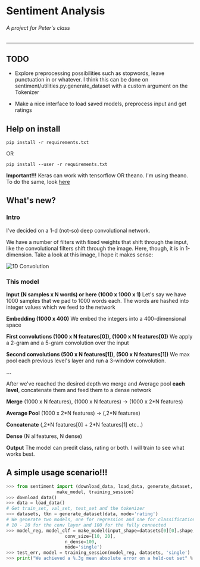 # Sentiment Analysis
###### A project for Peter's class

---

## TODO

- Explore preprocessing possibilities such as stopwords, leave
punctuation in or whatever.
I think this can be done on sentiment/utilities.py:generate\_dataset with
a custom argument on the Tokenizer

- Make a nice interface to load saved models, preprocess input and get ratings

## Help on install

    pip install -r requirements.txt

OR

    pip install --user -r requirements.txt

**Important!!!** Keras can work with tensorflow OR theano. I'm using theano.
To do the same, look [here](https://keras.io/backend/)

## What's new?

### Intro

I've decided on a 1-d (not-so) deep convolutional network.

We have a number of filters with fixed weights that shift through the input,
like the convolutional filters shift through the image. Here, though, it is
in 1-dimension. Take a look at this image, I hope it makes sense:

![1D Convolution](https://www.researchgate.net/profile/Alistair_Mcewan2/publication/255564269/figure/fig1/AS:297866045214735@1448028207647/Figure-3-Convolution-of-a-radius-1-1D-filter-and-an-8-element-input-array-with-one.png)


### This model

**Input (N samples x N words) or here (1000 x 1000 x 1)**
Let's say we have 1000 samples that we pad to 1000 words each.
The words are hashed into integer values which we feed to the network

**Embedding (1000 x 400)**
We embed the integers into a 400-dimensional space

**First convolutions (1000 x N features[0]), (1000 x N features[0])**
We apply a 2-gram and a 5-gram convolution over the input

**Second convolutions (500 x N features[1]), (500 x N features[1])**
We max pool each previous level's layer and run a 3-window convolution.

**...**

After we've reached the desired depth we merge and Average pool **each level**,
concatenate them and feed them to a dense network

**Merge**
(1000 x N features), (1000 x N features) -> (1000 x 2\*N features)

**Average Pool**
(1000 x 2\*N features) -> (,2\*N features)

**Concatenate**
(,2\*N features[0] + 2\*N features[1] etc...)

**Dense**
(N allfeatures, N dense)

**Output**
The model can predit class, rating or both. I will train to see what works
best.

## A simple usage scenario!!!


```python
>>> from sentiment import (download_data, load_data, generate_dataset,
		           make_model, training_session)
>>> download_data()
>>> data = load_data()
# Get train_set, val_set, test_set and the tokenizer
>>> datasets, tkn = generate_dataset(data, mode='rating')
# We generate two models, one for regression and one for classification
# 10 - 20 for the conv layer and 100 for the fully connected
>>> model_reg, model_clf = make_model(input_shape=datasets[0][0].shape,
				      conv_size=[10, 20],
				      n_dense=100,
				      mode='single')
>>> test_err, model = training_session(model_reg, datasets, 'single')
>>> print("We achieved a %.3g mean absolute error on a held-out set" % test_err)
```
